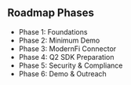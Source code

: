 ## Roadmap Phases
- Phase 1: Foundations
- Phase 2: Minimum Demo
- Phase 3: ModernFi Connector
- Phase 4: Q2 SDK Preparation
- Phase 5: Security & Compliance
- Phase 6: Demo & Outreach
